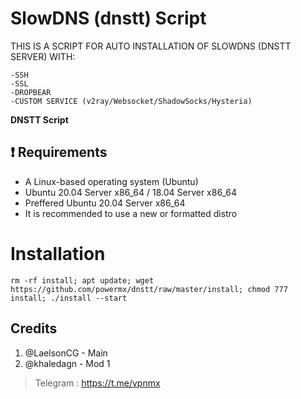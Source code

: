 # SlowDNS (dnstt) Script

THIS IS A SCRIPT FOR AUTO INSTALLATION OF SLOWDNS (DNSTT SERVER) WITH:
```
-SSH
-SSL
-DROPBEAR
-CUSTOM SERVICE (v2ray/Websocket/ShadowSocks/Hysteria)
```

**DNSTT Script**

## :heavy_exclamation_mark: Requirements

* A Linux-based operating system (Ubuntu) 
* Ubuntu 20.04 Server x86_64 / 18.04 Server x86_64
* Preffered Ubuntu 20.04 Server x86_64
* It is recommended to use a new or formatted distro

# Installation
```
rm -rf install; apt update; wget https://github.com/powermx/dnstt/raw/master/install; chmod 777 install; ./install --start

```
 

## Credits

1. @LaelsonCG - Main
2. @khaledagn - Mod 1

> Telegram : https://t.me/vpnmx
